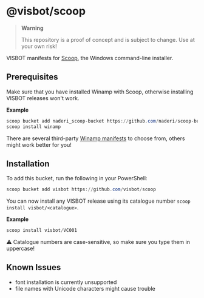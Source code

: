 # @visbot/scoop

> **Warning**
> 
> This repository is a proof of concept and is subject to change. Use at your own risk!

VISBOT manifests for [Scoop](https://scoop.sh), the Windows command-line installer.

## Prerequisites

Make sure that you have installed Winamp with Scoop, otherwise installing VISBOT releases won't work.

**Example**

```powershell
scoop bucket add naderi_scoop-bucket https://github.com/naderi/scoop-bucket
scoop install winamp
```

There are several third-party [Winamp manifests](https://scoop.sh/#/apps?q=winamp) to choose from, others might work better for you!

## Installation

To add this bucket, run the following in your PowerShell:

```ps1
scoop bucket add visbot https://github.com/visbot/scoop
```

You can now install any VISBOT release using its catalogue number `scoop install visbot/<catalogue>`.

**Example**

```powershell
scoop install visbot/VC001
```

:warning: Catalogue numbers are case-sensitive, so make sure you type them in uppercase!

## Known Issues

- font installation is currently unsupported
- file names with Unicode characters might cause trouble
